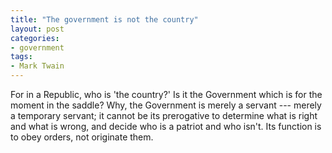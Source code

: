 ```yaml
---
title: "The government is not the country"
layout: post
categories:
- government
tags:
- Mark Twain
---
```


For in a Republic, who is 'the country?' Is it the Government which is for the moment in the saddle? Why, the Government is merely a servant --- merely a temporary servant; it cannot be its prerogative to determine what is right and what is wrong, and decide who is a patriot and who isn't. Its function is to obey orders, not originate them.